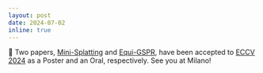 ```yaml
---
layout: post
date: 2024-07-02
inline: true
---
```


🎉 Two papers, [Mini-Splatting](https://github.com/fatPeter/mini-splatting) and [Equi-GSPR](https://eccv.ecva.net/), have been accepted to [ECCV 2024](https://eccv.ecva.net/) as a Poster and an Oral, respectively. See you at Milano!
